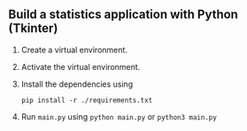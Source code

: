 ## Build a statistics application with Python (Tkinter)

1. Create a virtual environment.

2. Activate the virtual environment.

3. Install the dependencies using

   `pip install -r ./requirements.txt`

4. Run `main.py` using `python main.py` or `python3 main.py`
